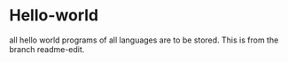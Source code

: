 # Hello-world
all hello world programs of all languages are to be stored.
This is from the branch readme-edit.
